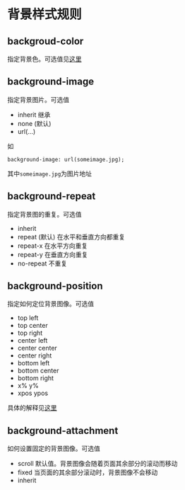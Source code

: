 # 背景样式规则
## backgroud-color
指定背景色。可选值见[这里](color.md)

## background-image
指定背景图片。可选值
* inherit 继承
* none (默认)
* url(...)

如
```
background-image: url(someimage.jpg);
```
其中`someimage.jpg`为图片地址

## background-repeat
指定背景图的重复。可选值
* inherit
* repeat (默认) 在水平和垂直方向都重复
* repeat-x 在水平方向重复
* repeat-y 在垂直方向重复
* no-repeat 不重复

## background-position
指定如何定位背景图像。可选值
* top left
* top center
* top right
* center left
* center center
* center right
* bottom left
* bottom center
* bottom right
* x% y%
* xpos ypos

具体的解释见[这里](http://www.w3school.com.cn/cssref/pr_background-position.asp)

## background-attachment
如何设置固定的背景图像。可选值
* scroll 默认值。背景图像会随着页面其余部分的滚动而移动
* fixed 当页面的其余部分滚动时，背景图像不会移动
* inherit


